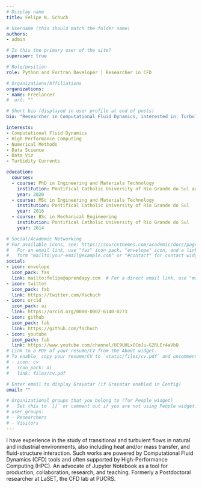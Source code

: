 ```yaml
---
# Display name
title: Felipe N. Schuch

# Username (this should match the folder name)
authors:
- admin

# Is this the primary user of the site?
superuser: true

# Role/position
role: Python and Fortran Developer | Researcher in CFD

# Organizations/Affiliations
organizations:
- name: Freelancer
#  url: ""

# Short bio (displayed in user profile at end of posts)
bio: "Researcher in Computational Fluid Dynamics, interested in: Turbulent flows, heat and mass transfer, and fluid-structure interaction; Data processing and visualization in Python; Jupyter Notebook as a tool for collaboration, research and teaching."

interests:
- Computational Fluid Dynamics
- High Performance Computing
- Numerical Methods
- Data Science
- Data Viz
- Turbidity Currents

education:
  courses:
  - course: PhD in Engineering and Materials Technology
    institution: Pontifical Catholic University of Rio Grande do Sul and Sandwich Doctorate at the University of California, Santa Barbara
    year: 2020
  - course: MSc in Engineering and Materials Technology
    institution: Pontifical Catholic University of Rio Grande do Sul
    year: 2016
  - course: BSc in Mechanical Engineering
    institution: Pontifical Catholic University of Rio Grande do Sul
    year: 2014

# Social/Academic Networking
# For available icons, see: https://sourcethemes.com/academic/docs/page-builder/#icons
#   For an email link, use "fas" icon pack, "envelope" icon, and a link in the
#   form "mailto:your-email@example.com" or "#contact" for contact widget.
social:
- icon: envelope
  icon_pack: fas
  link: mailto:felipe@aprendapy.com  # For a direct email link, use "mailto:test@example.org".
- icon: twitter
  icon_pack: fab
  link: https://twitter.com/fschuch
- icon: orcid
  icon_pack: ai
  link: https://orcid.org/0000-0002-6140-0273
- icon: github
  icon_pack: fab
  link: https://github.com/fschuch
- icon: youtube
  icon_pack: fab
  link: https://www.youtube.com/channel/UC9UHLxOCmJu-G2RLEr4aVbQ
# Link to a PDF of your resume/CV from the About widget.
# To enable, copy your resume/CV to `static/files/cv.pdf` and uncomment the lines below.
# - icon: cv
#   icon_pack: ai
#   link: files/cv.pdf

# Enter email to display Gravatar (if Gravatar enabled in Config)
email: ""

# Organizational groups that you belong to (for People widget)
#   Set this to `[]` or comment out if you are not using People widget.
# user_groups:
# - Researchers
# - Visitors
---
```



I have experience in the study of transitional and turbulent flows in natural and industrial environments, also including heat and/or mass transfer, and fluid-structure interaction.
Such works are powered by Computational Fluid Dynamics (CFD) tools and often supported by High-Performance Computing (HPC).
An advocate of Jupyter Notebook as a tool for production, collaboration, research, and teaching.
Formerly a Postdoctoral researcher at LaSET, the CFD lab at PUCRS.
